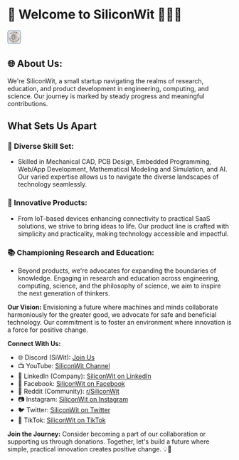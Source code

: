 # 👋 Welcome to SiliconWit 👨‍💻🔧

<img src="https://github.com/SiliconWit/.github/blob/master/images/SiliconWit_logo_boarder.png" alt="SiliconWit Logo" width="30" height="30">

## 🌐 About Us:
We're SiliconWit, a small startup navigating the realms of research, education, and product development in engineering, computing, and science. Our journey is marked by steady progress and meaningful contributions.

## What Sets Us Apart

### 🚀 Diverse Skill Set:
   - Skilled in Mechanical CAD, PCB Design, Embedded Programming, Web/App Development, Mathematical Modeling and Simulation, and AI. Our varied expertise allows us to navigate the diverse landscapes of technology seamlessly.

### 🌟 Innovative Products:
   - From IoT-based devices enhancing connectivity to practical SaaS solutions, we strive to bring ideas to life. Our product line is crafted with simplicity and practicality, making technology accessible and impactful.

### 📚 Championing Research and Education:
   - Beyond products, we're advocates for expanding the boundaries of knowledge. Engaging in research and education across engineering, computing, science, and the philosophy of science, we aim to inspire the next generation of thinkers.

**Our Vision:**
Envisioning a future where machines and minds collaborate harmoniously for the greater good, we advocate for safe and beneficial technology. Our commitment is to foster an environment where innovation is a force for positive change.

**Connect With Us:**
- 🌐 Discord (SiWit): [Join Us](https://discord.gg/Qv2qguMJwK)
- 📺 YouTube: [SiliconWit Channel](https://www.youtube.com/@siliconwit)
- 🔗 LinkedIn (Company): [SiliconWit on LinkedIn](https://www.linkedin.com/company/siliconwit)
- 📘 Facebook: [SiliconWit on Facebook](https://www.facebook.com/siliconwit)
- 🔄 Reddit (Community): [r/SiliconWit](https://www.reddit.com/r/SiliconWit/)
- 📷 Instagram: [SiliconWit on Instagram](https://www.instagram.com/siliconwit/)
- 🐦 Twitter: [SiliconWit on Twitter](https://www.twitter.com/siliconwit)
- 🎵 TikTok: [SiliconWit on TikTok](https://www.tiktok.com/@siliconwit)

**Join the Journey:**
Consider becoming a part of our collaboration or supporting us through donations. Together, let's build a future where simple, practical innovation creates positive change. 💡🚀